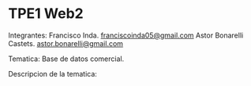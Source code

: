 # TPE1 Web2

Integrantes:
Francisco Inda. franciscoinda05@gmail.com 
Astor Bonarelli Castets. astor.bonarelli@gmail.com

Tematica: Base de datos comercial.

Descripcion de la tematica: 
